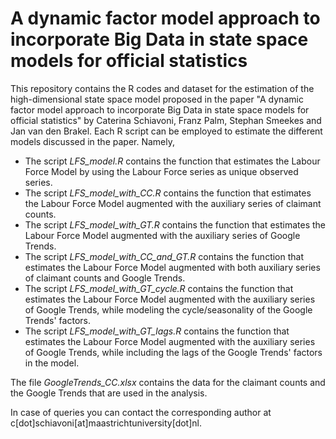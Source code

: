 # A dynamic factor model approach to incorporate Big Data in state space models for official statistics

This repository contains the R codes and dataset for the estimation of the high-dimensional state space model proposed in the paper "A dynamic factor model approach to incorporate Big Data in state space models for official statistics" by Caterina Schiavoni, Franz Palm, Stephan Smeekes and Jan van den Brakel. Each R script can be employed to estimate the different models discussed in the paper. Namely,
+ The script _LFS_model.R_ contains the function that estimates the Labour Force Model by using the Labour Force series as unique observed series.
+ The script _LFS_model_with_CC.R_ contains the function that estimates the Labour Force Model augmented with the auxiliary series of claimant counts.
+ The script _LFS_model_with_GT.R_ contains the function that estimates the Labour Force Model augmented with the auxiliary series of Google Trends.
+ The script _LFS_model_with_CC_and_GT.R_ contains the function that estimates the Labour Force Model augmented with both auxiliary series of claimant counts and Google Trends.
+ The script _LFS_model_with_GT_cycle.R_ contains the function that estimates the Labour Force Model augmented with the auxiliary series of Google Trends, while modeling the cycle/seasonality of the Google Trends' factors.
+ The script _LFS_model_with_GT_lags.R_ contains the function that estimates the Labour Force Model augmented with the auxiliary series of Google Trends, while including the lags of the Google Trends' factors in the model.

The file _GoogleTrends_CC.xlsx_ contains the data for the claimant counts and the Google Trends that are used in the analysis.

In case of queries you can contact the corresponding author at c[dot]schiavoni[at]maastrichtuniversity[dot]nl.
